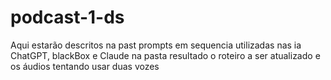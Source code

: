 # podcast-1-ds
Aqui estarão descritos na past prompts em sequencia utilizadas
nas ia ChatGPT, blackBox e Claude
na pasta resultado o roteiro a ser atualizado  e
os áudios
tentando usar duas vozes 
